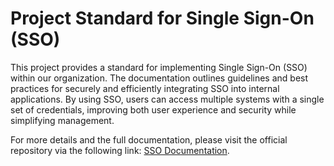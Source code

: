 # Project Standard for Single Sign-On (SSO)

This project provides a standard for implementing Single Sign-On (SSO) within our organization. The documentation outlines guidelines and best practices for securely and efficiently integrating SSO into internal applications. By using SSO, users can access multiple systems with a single set of credentials, improving both user experience and security while simplifying management.

For more details and the full documentation, please visit the official repository via the following link: [SSO Documentation](https://github.com/Amsterdam/development-standards/tree/main/internal/sso).
